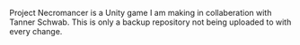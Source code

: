 Project Necromancer is a Unity game I am making in collaberation with Tanner 
Schwab. This is only a backup repository not being uploaded to with every change. 
